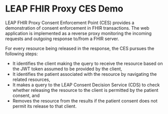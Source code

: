 # LEAP FHIR Proxy CES Demo
LEAP FHIR Proxy Consent Enforcement Point (CES) provides a demonstration of consent enforcement in FHIR transactions. The web application is implemented as a reverse proxy monitoring the incoming requests and outgoing response to/from a FHIR server. 

For every resource being released in the response, the CES pursues the following steps: 

- It identifies the client making the query to receive the resource based on the JWT token assumed to be provided by the client,
- It identifies the patient associated with the resource by navigating the related resources,
- It makes a query to the LEAP Consent Decision Service (CDS) to check whether releasing the resource to the client is permitted by the patient consent, and
- Removes the resource from the results if the patient consent does not permit its release to that client.




